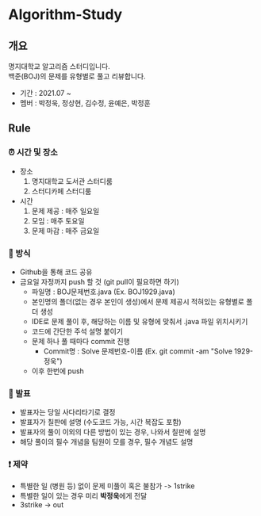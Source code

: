 # Algorithm-Study
## 개요
명지대학교 알고리즘 스터디입니다.  
백준(BOJ)의 문제를 유형별로 풀고 리뷰합니다.
* 기간 : 2021.07 ~
* 멤버 : 박정욱, 정상현, 김수정, 윤예은, 박정훈
## Rule
### ⏰ 시간 및 장소
* 장소
  1. 명지대학교 도서관 스터디룸
  2. 스터디카페 스터디룸
* 시간
  1. 문제 제공 : 매주 일요일
  2. 모임 : 매주 토요일
  3. 문제 마감 : 매주 금요일
### 📄 방식
* Github을 통해 코드 공유
* 금요일 자정까지 push 할 것 (git pull이 필요하면 하기)
  * 파일명 : BOJ문제번호.java (Ex. BOJ1929.java)
  * 본인명의 폴더(없는 경우 본인이 생성)에서 문제 제공시 적혀있는 유형별로 폴더 생성
  * IDE로 문제 풀이 후, 해당하는 이름 및 유형에 맞춰서 .java 파일 위치시키기
  * 코드에 간단한 주석 설명 붙이기
  * 문제 하나 풀 때마다 commit 진행
    * Commit명 : Solve 문제번호-이름 (Ex. git commit -am "Solve 1929-정욱")
  * 이후 한번에 push 
### 📢 발표
* 발표자는 당일 사다리타기로 결정
* 발표자가 칠판에 설명 (수도코드 가능, 시간 복잡도 포함)
* 발표자의 풀이 이외의 다른 방법이 있는 경우, 나와서 칠판에 설명
* 해당 풀이의 필수 개념을 팀원이 모를 경우, 필수 개념도 설명
### ❗ 제약
* 특별한 일 (병원 등) 없이 문제 미풀이 혹은 불참가 -> 1strike
* 특별한 일이 있는 경우 미리 **박정욱**에게 전달
* 3strike -> out

